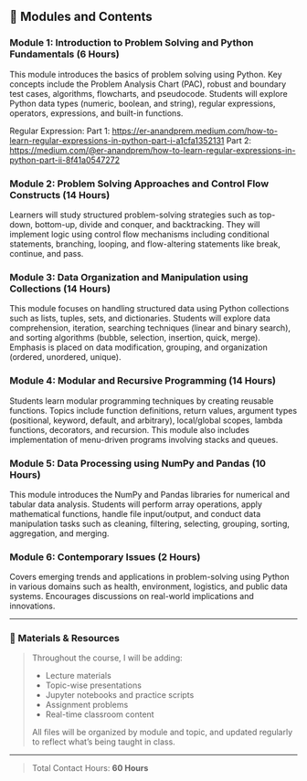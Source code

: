 ## 🧩 Modules and Contents

### Module 1: Introduction to Problem Solving and Python Fundamentals (6 Hours)
This module introduces the basics of problem solving using Python. Key concepts include the Problem Analysis Chart (PAC), robust and boundary test cases, algorithms, flowcharts, and pseudocode. Students will explore Python data types (numeric, boolean, and string), regular expressions, operators, expressions, and built-in functions.

Regular Expression: Part 1: https://er-anandprem.medium.com/how-to-learn-regular-expressions-in-python-part-i-a1cfa1352131 
                    Part 2: https://medium.com/@er-anandprem/how-to-learn-regular-expressions-in-python-part-ii-8f41a0547272 

### Module 2: Problem Solving Approaches and Control Flow Constructs (14 Hours)
Learners will study structured problem-solving strategies such as top-down, bottom-up, divide and conquer, and backtracking. They will implement logic using control flow mechanisms including conditional statements, branching, looping, and flow-altering statements like break, continue, and pass.

### Module 3: Data Organization and Manipulation using Collections (14 Hours)
This module focuses on handling structured data using Python collections such as lists, tuples, sets, and dictionaries. Students will explore data comprehension, iteration, searching techniques (linear and binary search), and sorting algorithms (bubble, selection, insertion, quick, merge). Emphasis is placed on data modification, grouping, and organization (ordered, unordered, unique).

### Module 4: Modular and Recursive Programming (14 Hours)
Students learn modular programming techniques by creating reusable functions. Topics include function definitions, return values, argument types (positional, keyword, default, and arbitrary), local/global scopes, lambda functions, decorators, and recursion. This module also includes implementation of menu-driven programs involving stacks and queues.

### Module 5: Data Processing using NumPy and Pandas (10 Hours)
This module introduces the NumPy and Pandas libraries for numerical and tabular data analysis. Students will perform array operations, apply mathematical functions, handle file input/output, and conduct data manipulation tasks such as cleaning, filtering, selecting, grouping, sorting, aggregation, and merging.

### Module 6: Contemporary Issues (2 Hours)
Covers emerging trends and applications in problem-solving using Python in various domains such as health, environment, logistics, and public data systems. Encourages discussions on real-world implications and innovations.

---

### 📂 Materials & Resources

> Throughout the course, I will be adding:
> - Lecture materials
> - Topic-wise presentations
> - Jupyter notebooks and practice scripts
> - Assignment problems
> - Real-time classroom content  
> 
> All files will be organized by module and topic, and updated regularly to reflect what’s being taught in class.

---

> Total Contact Hours: **60 Hours**
